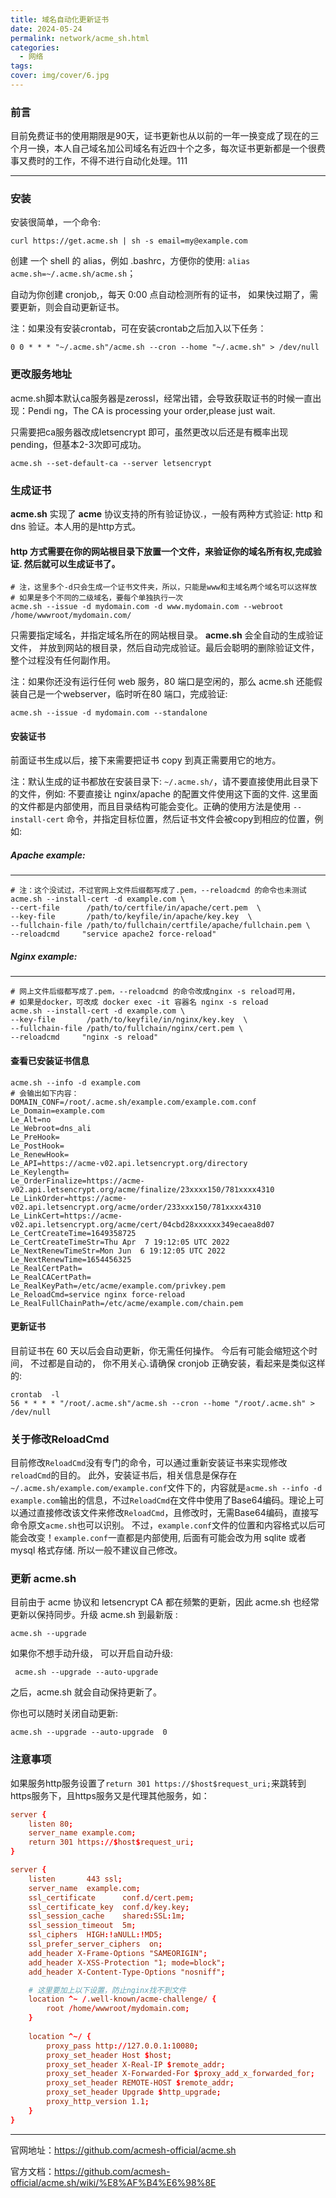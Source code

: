 ```yaml
---
title: 域名自动化更新证书
date: 2024-05-24
permalink: network/acme_sh.html
categories:
  - 网络
tags: 
cover: img/cover/6.jpg
---
```


### 前言

目前免费证书的使用期限是90天，证书更新也从以前的一年一换变成了现在的三个月一换，本人自己域名加公司域名有近四十个之多，每次证书更新都是一个很费事又费时的工作，不得不进行自动化处理。111

----

### 安装

安装很简单，一个命令:

```shell
curl https://get.acme.sh | sh -s email=my@example.com
```

创建 一个 shell 的 alias，例如 .bashrc，方便你的使用: `alias acme.sh=~/.acme.sh/acme.sh`；

自动为你创建 cronjob,，每天 0:00 点自动检测所有的证书， 如果快过期了，需要更新，则会自动更新证书。

注：如果没有安装crontab，可在安装crontab之后加入以下任务：

```shell
0 0 * * * "~/.acme.sh"/acme.sh --cron --home "~/.acme.sh" > /dev/null
```

### 更改服务地址

acme.sh脚本默认ca服务器是zerossl，经常出错，会导致获取证书的时候一直出现：Pendi ng，The CA is processing your order,please just wait.

只需要把ca服务器改成letsencrypt 即可，虽然更改以后还是有概率出现pending，但基本2-3次即可成功。

```shell
acme.sh --set-default-ca --server letsencrypt
```

### 生成证书

**acme.sh** 实现了 **acme** 协议支持的所有验证协议.，一般有两种方式验证: http 和 dns 验证。本人用的是http方式。

#### http 方式需要在你的网站根目录下放置一个文件，来验证你的域名所有权,完成验证. 然后就可以生成证书了。

```shell
# 注，这里多个-d只会生成一个证书文件夹，所以，只能是www和主域名两个域名可以这样放
# 如果是多个不同的二级域名，要每个单独执行一次
acme.sh --issue -d mydomain.com -d www.mydomain.com --webroot /home/wwwroot/mydomain.com/
```

只需要指定域名，并指定域名所在的网站根目录。 **acme.sh** 会全自动的生成验证文件， 并放到网站的根目录，然后自动完成验证。最后会聪明的删除验证文件， 整个过程没有任何副作用。

注：如果你还没有运行任何 web 服务，80 端口是空闲的，那么 acme.sh 还能假装自己是一个webserver，临时听在80 端口，完成验证:

```shell
acme.sh --issue -d mydomain.com --standalone
```

#### 安装证书

前面证书生成以后，接下来需要把证书 copy 到真正需要用它的地方。

注：默认生成的证书都放在安装目录下: `~/.acme.sh/`，请不要直接使用此目录下的文件，例如: 不要直接让 nginx/apache 的配置文件使用这下面的文件. 这里面的文件都是内部使用，而且目录结构可能会变化。正确的使用方法是使用 `--install-cert` 命令，并指定目标位置，然后证书文件会被copy到相应的位置，例如:

##### Apache example:

---

```shell
# 注：这个没试过，不过官网上文件后缀都写成了.pem，--reloadcmd 的命令也未测试
acme.sh --install-cert -d example.com \
--cert-file      /path/to/certfile/in/apache/cert.pem  \
--key-file       /path/to/keyfile/in/apache/key.key  \
--fullchain-file /path/to/fullchain/certfile/apache/fullchain.pem \
--reloadcmd     "service apache2 force-reload"
```

##### Nginx example:

---

```shell
# 网上文件后缀都写成了.pem，--reloadcmd 的命令改成nginx -s reload可用，
# 如果是docker，可改成 docker exec -it 容器名 nginx -s reload 
acme.sh --install-cert -d example.com \
--key-file       /path/to/keyfile/in/nginx/key.key  \
--fullchain-file /path/to/fullchain/nginx/cert.pem \
--reloadcmd     "nginx -s reload"
```

#### 查看已安装证书信息

```shell
acme.sh --info -d example.com
# 会输出如下内容：
DOMAIN_CONF=/root/.acme.sh/example.com/example.com.conf
Le_Domain=example.com
Le_Alt=no
Le_Webroot=dns_ali
Le_PreHook=
Le_PostHook=
Le_RenewHook=
Le_API=https://acme-v02.api.letsencrypt.org/directory
Le_Keylength=
Le_OrderFinalize=https://acme-v02.api.letsencrypt.org/acme/finalize/23xxxx150/781xxxx4310
Le_LinkOrder=https://acme-v02.api.letsencrypt.org/acme/order/233xxx150/781xxxx4310
Le_LinkCert=https://acme-v02.api.letsencrypt.org/acme/cert/04cbd28xxxxxx349ecaea8d07
Le_CertCreateTime=1649358725
Le_CertCreateTimeStr=Thu Apr  7 19:12:05 UTC 2022
Le_NextRenewTimeStr=Mon Jun  6 19:12:05 UTC 2022
Le_NextRenewTime=1654456325
Le_RealCertPath=
Le_RealCACertPath=
Le_RealKeyPath=/etc/acme/example.com/privkey.pem
Le_ReloadCmd=service nginx force-reload
Le_RealFullChainPath=/etc/acme/example.com/chain.pem
```

#### 更新证书

目前证书在 60 天以后会自动更新，你无需任何操作。 今后有可能会缩短这个时间， 不过都是自动的， 你不用关心.请确保 cronjob 正确安装，看起来是类似这样的:

```shell
crontab  -l
56 * * * * "/root/.acme.sh"/acme.sh --cron --home "/root/.acme.sh" > /dev/null
```

### 关于修改ReloadCmd

目前修改`ReloadCmd`没有专门的命令，可以通过重新安装证书来实现修改`reloadCmd`的目的。 此外，安装证书后，相关信息是保存在`~/.acme.sh/example.com/example.conf`文件下的，内容就是`acme.sh --info -d example.com`输出的信息，不过`ReloadCmd`在文件中使用了Base64编码。理论上可以通过直接修改该文件来修改`ReloadCmd`，且修改时，无需Base64编码，直接写命令原文`acme.sh`也可以识别。 不过，`example.conf`文件的位置和内容格式以后可能会改变！`example.conf`一直都是内部使用, 后面有可能会改为用 sqlite 或者mysql 格式存储. 所以一般不建议自己修改。

### 更新 acme.sh

目前由于 acme 协议和 letsencrypt CA 都在频繁的更新，因此 acme.sh 也经常更新以保持同步。升级 acme.sh 到最新版 :

```shell
acme.sh --upgrade
```

如果你不想手动升级， 可以开启自动升级:

```shell
 acme.sh --upgrade --auto-upgrade
```

之后，acme.sh 就会自动保持更新了。

你也可以随时关闭自动更新:

```shell
acme.sh --upgrade --auto-upgrade  0
```

### 注意事项

如果服务http服务设置了`return 301 https://$host$request_uri;`来跳转到https服务下，且https服务又是代理其他服务，如：

```conf
server {
    listen 80;
    server_name example.com;
    return 301 https://$host$request_uri;
}

server {
    listen       443 ssl;
    server_name  example.com;
    ssl_certificate      conf.d/cert.pem;
    ssl_certificate_key  conf.d/key.key;
    ssl_session_cache    shared:SSL:1m;
    ssl_session_timeout  5m;
    ssl_ciphers  HIGH:!aNULL:!MD5;
    ssl_prefer_server_ciphers  on;
    add_header X-Frame-Options "SAMEORIGIN";
    add_header X-XSS-Protection "1; mode=block";
    add_header X-Content-Type-Options "nosniff";

    # 这里要加上以下设置，防止nginx找不到文件
    location ^~ /.well-known/acme-challenge/ {
        root /home/wwwroot/mydomain.com;
    }
  
    location ^~/ {
        proxy_pass http://127.0.0.1:10080;
        proxy_set_header Host $host;
        proxy_set_header X-Real-IP $remote_addr;
        proxy_set_header X-Forwarded-For $proxy_add_x_forwarded_for;
        proxy_set_header REMOTE-HOST $remote_addr;
        proxy_set_header Upgrade $http_upgrade;
        proxy_http_version 1.1;
    }
}
```

---

官网地址：https://github.com/acmesh-official/acme.sh

官方文档：https://github.com/acmesh-official/acme.sh/wiki/%E8%AF%B4%E6%98%8E
